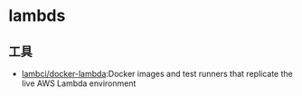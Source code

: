# lambds

## 工具

* [lambci/docker-lambda](https://github.com/lambci/docker-lambda):Docker images and test runners that replicate the live AWS Lambda environment
